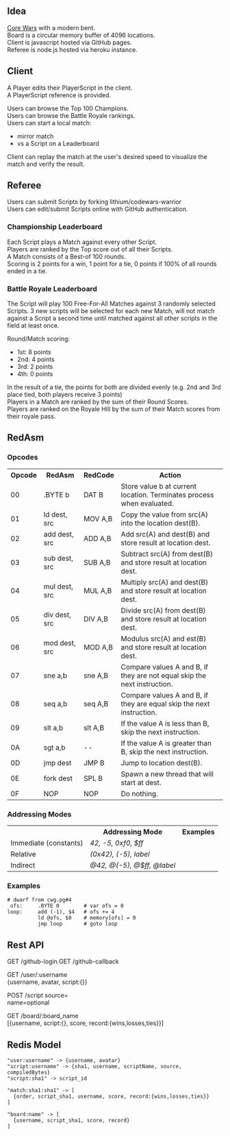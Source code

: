 ## Idea

[Core Wars](http://corewar.co.uk/cwg.txt) with a modern bent.  
Board is a circular memory buffer of 4096 locations.  
Client is javascript hosted via GitHub pages.  
Referee is node.js hosted via heroku instance.  

## Client

A Player edits their PlayerScript in the client.  
A PlayerScript reference is provided.  

Users can browse the Top 100 Champions.   
Users can browse the Battle Royale rankings.  
Users can start a local match:
  - mirror match
  - vs a Script on a Leaderboard

Client can replay the match at the user's desired speed to visualize the match and verify the result.

## Referee

Users can submit Scripts by forking lithium/codewars-warrior  
Users can edit/submit Scripts online with GitHub authentication.  


### Championship Leaderboard

Each Script plays a Match against every other Script.  
Players are ranked by the Top score out of all their Scripts.  
A Match consists of a Best-of 100 rounds.  
Scoring is 2 points for a win, 1 point for a tie, 0 points if 100% of all rounds ended in a tie.  


### Battle Royale Leaderboard

The Script will play 100 Free-For-All Matches against 3 randomly selected Scripts. 3 new scripts will be selected for each new Match, will not match against a Script a second time until matched against all other scripts in the field at least once.  

Round/Match scoring:
* 1st: 8 points
* 2nd: 4 points
* 3rd: 2 points
* 4th: 0 points  

In the result of a tie, the points for both are divided evenly (e.g. 2nd and 3rd place tied, both players receive 3 points)  
Players in a Match are ranked by the sum of their Round Scores.  
Players are ranked on the Royale Hill by the sum of their Match scores from their royale pass.  


## RedAsm

### Opcodes

<table>
  <tr><th>Opcode</th><th>RedAsm</th><th>RedCode</th><th>Action</th></tr>
  <tr>
    <td>00</td>
    <td>.BYTE b</td>
    <td>DAT B</td>
    <td>Store value b at current location. Terminates process when evaluated.</td>
  </tr>
  <tr>
    <td>01</td>
    <td>ld dest, src</td>
    <td>MOV A,B</td>
    <td>Copy the value from src(A) into the location dest(B).</td>
  </tr>
  <tr>
    <td>02</td>
    <td>add dest, src</td>
    <td>ADD A,B</td>
    <td>Add src(A) and dest(B) and store result at location dest.</td>
  </tr>
  <tr>
    <td>03</td>
    <td>sub dest, src</td>
    <td>SUB A,B</td>
    <td>Subtract src(A) from dest(B) and store result at location dest.</td>
  </tr>
  <tr>
    <td>04</td>
    <td>mul dest, src</td>
    <td>MUL A,B</td>
    <td>Multiply src(A) and dest(B) and store result at location dest.</td>
  </tr>
  <tr>
    <td>05</td>
    <td>div dest, src</td>
    <td>DIV A,B</td>
    <td>Divide src(A) from dest(B) and store result at location dest.</td>
  </tr>
  <tr>
    <td>06</td>
    <td>mod dest, src</td>
    <td>MOD A,B</td>
    <td>Modulus src(A) and est(B) and store result at location dest.</td>
  </tr>
  <tr>
    <td>07</td>
    <td>sne a,b</td>
    <td>sne A,B</td>
    <td>Compare values A and B, if they are not equal skip the next instruction.</td>
  </tr>
  <tr>
    <td>08</td>
    <td>seq a,b</td>
    <td>seq A,B</td>
    <td>Compare values A and B, if they are equal skip the next instruction.</td>
  </tr>
  <tr>
    <td>09</td>
    <td>slt a,b</td>
    <td>slt A,B</td>
    <td>If the value A is less than B, skip the next instruction.</td>
  </tr>
  <tr>
    <td>0A</td>
    <td>sgt a,b</td>
    <td>--</td>
    <td>If the value A is greater than B, skip the next instruction.</td>
  </tr>
  <tr>
    <td>0D</td>
    <td>jmp dest</td>
    <td>JMP B</td>
    <td>Jump to location dest(B).</td>
  </tr>
  <tr>
    <td>0E</td>
    <td>fork dest</td>
    <td>SPL B</td>
    <td>Spawn a new thread that will start at dest.</td>
  </tr>
  <tr>
    <td>0F</td>
    <td>NOP</td>
    <td>NOP</td>
    <td>Do nothing.</td>
  </tr>

</table>

### Addressing Modes

<table>
  <tr><th></th><th>Addressing Mode</th><th>Examples</th></tr>
  <tr>
    <td>Immediate (constants)</td>
    <td><em>42, -5, 0xf0, $ff</em></td>
  </tr>
  <tr>
    <td>Relative</td>
    <td><em>(0x42), (-5), label</em></td>
  </tr>
  <tr>
    <td>Indirect</td>
    <td><em>@42, @(-5), @$ff, @label</em></td>
  </tr>

</table>


### Examples
```Assembly
# dwarf from cwg.pg#4
 ofs:     .BYTE 0        # var ofs = 0
loop:     add (-1), $4   # ofs += 4
          ld @ofs, $0    # memory[ofs] = 0
          jmp loop       # goto loop
```


## Rest API

GET /github-login
GET /github-callback

GET /user/:username   
  {username, avatar, script:{}}


POST /script
  source=  
  name=optional


GET /board/:board_name  
  [{username, script:{}, score, record:{wins,losses,ties}}]



## Redis Model

```
"user:username" -> {username, avatar}
"script:username" -> {sha1, username, scriptName, source, compiledBytes}
"script:sha1" -> script_id

"match:sha1:sha1" -> [
  {order, script_sha1, username, score, record:{wins,losses,ties}}
]

"board:name" -> [
  {username, script_sha1, score, record}
]

```

